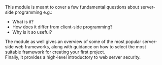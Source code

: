 This module is meant to cover a few fundamental questions about server-side programming e.g.:
- What is it?
- How does it differ from client-side programming?
- Why is it so useful?

The module as well gives an overview of some of the most popular server-side web frameworks, along with guidance on how to select the most suitable framework for creating your first project.<br />
Finally, it provides a high-level introductory to web server security.
